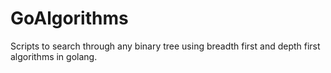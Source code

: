 # GoAlgorithms

Scripts to search through any binary tree using breadth first and depth first algorithms in golang. 
